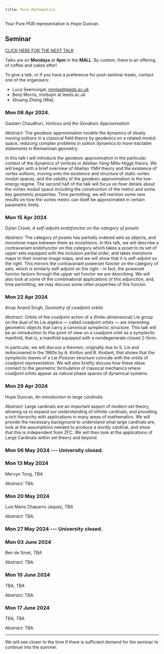 ```yaml
---
title: Pure Mathematics
---
```


Your Pure PGR representative is Hope Duncan.

## Seminar

[CLICK HERE FOR THE NEXT TALK](#mon-22-apr-2024)

Talks are on **Mondays** at **4pm** in the **MALL**.
By custom, there is an offering of coffee and cakes after!

To give a talk, or if you have a preference for post-seminar treats, contact one of the organisers:

* Luca Seemungal, mmlse@leeds.ac.uk
* Benji Morris, mmbajm at leeds.ac.uk
* Shuang Zheng (Mia),

### Mon 08 Apr 2024.

Gautam Chaudhuri, *Vortices and the Geodesic Approximation*

*Abstract:* The geodesic approximation models the dynamics of slowly moving solitons in a classical field theory by geodesics on a related moduli space, reducing complex problems in soliton dynamics to more tractable statements in Riemannian geometry.

In this talk I will introduce the geodesic approximation in the particular context of the dynamics of vortices in Abelian Yang-Mills-Higgs theory. We will begin with a brief overview of Abelian YMH theory and the existence of vortex solitons, moving onto the existence and structure of static vortex moduli spaces, and the validity of the geodesic approximation in the low-energy regime. The second half of the talk will focus on finer details about the vortex moduli space including the construction of the metric and some key geometric properties. Time permitting, we will mention some new results on how the vortex metric can itself be approximated in certain parametric limits.


### Mon 15 Apr 2024

Dylan Crook, *A self-adjoint endofunctor on the category of posets*

*Abstract:* The category of posets has partially ordered sets as objects, and monotone maps between them as morphisms. In this talk, we will describe a contravariant endofunctor on this category which takes a poset to its set of upper sets equipped with the inclusion partial order, and takes monotone maps to their inverse image maps, and we will show that it is self-adjoint on the right. This mirrors the contravariant powerset functor on the category of sets, which is similarly self-adjoint on the right - in fact, the powerset functor factors through the upper set functor we are describing. We will also look at some of the combinatorial applications of this adjunction, and, time permitting, we may discuss some other properties of this functor.

 
### Mon 22 Apr 2024

Anup Anand Singh, *Geometry of coadjoint orbits*

*Abstract:* Orbits of the coadjoint action of a (finite-dimensional) Lie group on the dual of its Lie algebra — called coadjoint orbits — are interesting geometric objects that carry a canonical symplectic structure. This talk will be an introduction to this point of view on a coadjoint orbit as a symplectic manifold, that is, a manifold equipped with a nondegenerate closed 2-form.

In particular, we will discuss a theorem, originally due to S. Lie and rediscovered in the 1960s by A. Kirillov and B. Kostant, that shows that the symplectic leaves of a Lie-Poisson structure coincide with the orbits of coadjoint representation. We will also briefly discuss how these ideas connect to the geometric formulation of classical mechanics where coadjoint orbits appear as natural phase spaces of dynamical systems.


### Mon 29 Apr 2024

Hope Duncan, *An introduction to large cardinals.*

*Abstract:* Large cardinals are an important aspect of modern set theory, allowing us to expand our understanding of infinite cardinals, and providing a rich hierarchy with applications in many areas of mathematics. We will provide the necessary background to understand what large cardinals are, look at the assumptions needed to produce a wordly cardinal, and show that this is independent from ZFC. We will then look at the applications of Large Cardinals within set theory and beyond.


### Mon 06 May 2024 --- University closed.

 
### Mon 13 May 2024

Mervyn Tong, *TBA*

*Abstract:* TBA.


### Mon 20 May 2024

Luis Mario Chaparro Jáquez, *TBA*

*Abstract:* TBA.
 

### Mon 27 May 2024 --- University closed.

 

### Mon 03 June 2024

Ben de Smet, *TBA*

*Abstract:* TBA.


### Mon 10 June 2024

TBA, *TBA*

*Abstract:* TBA.


### Mon 17 June 2024

TBA, *TBA*

*Abstract:* TBA.

<hr>

We will see closer to the time if there is sufficient demand for the seminar to continue into the summer.
